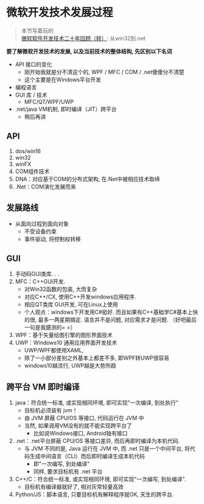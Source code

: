 # 微软开发技术发展过程

> 本节写着玩的  
> [微软软件开发技术二十年回顾（转）](http://www.cnblogs.com/jlrz/archive/2010/08/22/1806037.html): 从win32到.net

**要了解微软开发技术的发展, 以及当前技术的整体结构, 先区别以下名词**
- API 接口的变化
    - 刚开始我就是分不清这个的, WPF / MFC / COM / .net傻傻分不清楚
    - 这个主要是在Windows平台开发
- 编程语言
- GUI 库 / 技术
    - MFC/QT/WPF/UWP
- .net/java VM机制, 即时编译（JIT）跨平台
    - 稍后再讲
   

## API
1. dos/win16
2. win32
3. winFX
4. COM组件技术
5. DNA：对应基于COM的分布式架构, 在.Net中被相应技术取缔
6. .Net：COM演化发展而来

## 发展路线
- 从面向过程到面向对象
    - 不受设备约束
    - 事件驱动, 将控制权转移

## GUI
1. 手动码GUI类库. . . 
2. MFC：C++GUI开发. 
    - 对Win32函数的包装, 大而复杂
    - 对应C++/CX, 使用C++开发windows应用程序. 
    - 相应QT类库 GUI开发, 可在Linux上使用
    - 个人观点：windows下开发用C#挺好. 而且如果有C++基础学C#基本上快的很, 最多一两星期搞定. 语言并不是问题, 对应需求才是问题. （好吧最后一句是我臆测的= =）
3. WPF：基于矢量绘图引擎的图形界面技术
4. UWP：Windows10 通用应用界面开发技术
    - UWP/WPF都使用XAML, 
    - 除了一小部分差别之外基本上都差不多, 即WPF转UWP很容易
    - windows10越流行, UWP越是大势所趋

## 跨平台 VM 即时编译
1. java：符合统一标准, 或实现相同环境, 即可实现"一次编译, 到处执行"
    - 目标机必须装有 jvm！
    - 由 JVM 屏蔽 CPU/OS 等接口, 代码运行在 JVM 中
    - 当然, 如果调用VM没有的就不能实现跨平台了
        - 比如说Windows接口, Android独有接口
2. .net：.net平台屏蔽 CPU/OS 等接口差异, 而后再即时编译为本机代码. 
    - 与 JVM 不同的是, Java 运行在 JVM 中, 而 .net 只是一个中间平台, 将代码生成中间语言（CLI）而后即时编译生成本机代码
        - 即"一次编写, 到处编译"
        - 同样, 要求目标机有 .net 平台
3. C++/C：符合统一标准, 或实现相同环境, 即可实现"一次编写, 到处编译". 
    - 目标机有编译器就好了, 相对灰常轻量高效
4. Python/JS：脚本语言, 只要目标机有解释程序就OK, 天生的跨平台. 